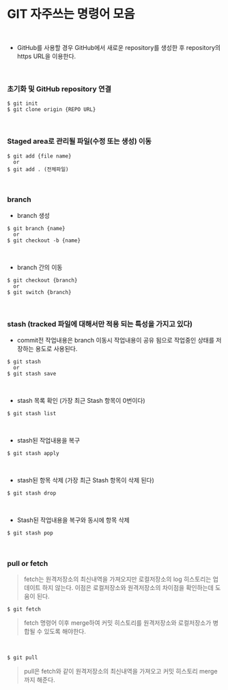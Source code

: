 # GIT 자주쓰는 명령어 모음
</br>

* GitHub를 사용할 경우 GitHub에서 새로운 repository를 생성한 후 repository의 https URL을 이용한다.
</br>

### 초기화 및 GitHub repository 연결
```
$ git init
$ git clone origin {REPO URL} 
```
</br>

### Staged area로 관리될 파일(수정 또는 생성) 이동
```
$ git add {file name}
  or
$ git add . (전체파일)
```
</br>

### branch
* branch 생성
```
$ git branch {name}
  or
$ git checkout -b {name}
```
</br>

* branch 간의 이동
```
$ git checkout {branch}
  or
$ git switch {branch}
```
</br>

### stash (tracked 파일에 대해서만 적용 되는 특성을 가지고 있다)
* commit전 작업내용은 branch 이동시 작업내용이 공유 됨으로 작업중인 상태를 저장하는 용도로 사용된다.
```
$ git stash
  or
$ git stash save
```
</br>

* stash 목록 확인 (가장 최근 Stash 항목이 0번이다)
```
$ git stash list
```
</br>

* stash된 작업내용을 복구
```
$ git stash apply  
```
</br>

* stash된 항목 삭제 (가장 최근 Stash 항목이 삭제 된다)
```
$ git stash drop
```
</br>

* Stash된 작업내용을 복구와 동시에 항목 삭제
```
$ git stash pop
```
</br>

### pull or fetch
> fetch는 원격저장소의 최신내역을 가져오지만 로컬저장소의 log 히스토리는 업데이트 하지 않는다.
> 이점은 로컬저장소와 원격저장소의 차이점을 확인하는데 도움이 된다.
```
$ git fetch
```
> fetch 명령어 이후 merge하여 커밋 히스토리를 원격저장소와 로컬저장소가 병합될 수 있도록 해야한다.
</br>

```
$ git pull
```
> pull은 fetch와 같이 원격저장소의 최신내역을 가져오고 커밋 히스토리 merge까지 해준다.

</br>

